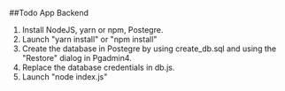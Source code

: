 ##Todo App Backend

1. Install NodeJS, yarn or npm, Postegre.
2. Launch "yarn install" or "npm install"
3. Create the database in Postegre by using create_db.sql and using the "Restore" dialog in Pgadmin4.
4. Replace the database credentials in db.js.
5. Launch "node index.js"
